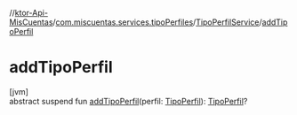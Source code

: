 //[ktor-Api-MisCuentas](../../../index.md)/[com.miscuentas.services.tipoPerfiles](../index.md)/[TipoPerfilService](index.md)/[addTipoPerfil](add-tipo-perfil.md)

# addTipoPerfil

[jvm]\
abstract suspend fun [addTipoPerfil](add-tipo-perfil.md)(perfil: [TipoPerfil](../../com.miscuentas.models/-tipo-perfil/index.md)): [TipoPerfil](../../com.miscuentas.models/-tipo-perfil/index.md)?
